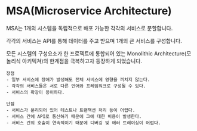# MSA(Microservice Architecture)

MSA는 1개의 시스템을 독립적으로 배포 가능한 각각의 서비스로 분할합니다. 

각각의 서비스는 API를 통해 데이터를 주고 받으며 1개의 큰 서비스를 구성합니다.

모든 시스템의 구성요소가 한 프로젝트에 통합되어 있는 Monolithic Architecture(모놀리식 아키텍쳐)의 한계점을 극복하고자 등장하게 되었습니다.

````
장점
- 일부 서비스에 장애가 발생해도 전체 서비스에 영향을 끼치지 않는다.
- 각각의 서비스들은 서로 다른 언어와 프레임워크로 구성될 수 있다.
- 서비스의 확장이 용이하다.

단점
- 서비스가 분리되어 있어 테스트나 트랜잭션 처리 등이 어렵다.
- 서비스 간에 API로 통신하기 때문에 그에 대한 비용이 발생한다.
- 서비스 간의 호출이 연속적이기 때문에 디버깅 및 에러 트레이싱이 어렵다.
````